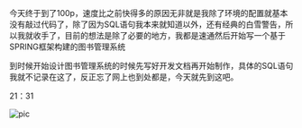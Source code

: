 今天终于到了100p，速度比之前快得多的原因无非就是我除了环境的配置就基本没有敲过代码了，除了因为SQL语句我本来就知道以外，还有经典的白雪警告，所以我就收手了，目前的想法是除了必要的地方，我都是速通然后开始写一个基于SPRING框架构建的图书管理系统

到时候开始设计图书管理系统的时候先写好开发文档再开始制作，具体的SQL语句我就不记录在这了，反正忘了网上也到处都是，今天就先到这吧。

21：31

![pic](https://r2.touchgal.net/2023/05/photo_2023-05-16_19-41-27.jpg)
